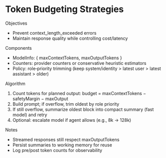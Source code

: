 # Token Budgeting Strategies

Objectives
- Prevent context_length_exceeded errors
- Maintain response quality while controlling cost/latency

Components
- ModelInfo: { maxContextTokens, maxOutputTokens }
- Counters: provider counters or conservative heuristic estimators
- Policy: role‑priority trimming (keep system/identity > latest user > latest assistant > older)

Algorithm
1) Count tokens for planned output: budget = maxContextTokens − safetyMargin − maxOutput
2) Build prompt; if overflow, trim oldest by role priority
3) If still overflow, summarize oldest block into compact summary (fast model) and retry
4) Optional: escalate model if agent allows (e.g., 8k → 128k)

Notes
- Streamed responses still respect maxOutputTokens
- Persist summaries to working memory for reuse
- Log pre/post token counts for observability
